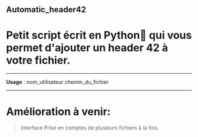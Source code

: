 ## Automatic_header42
# Petit script écrit en Python🐍 qui vous permet d'ajouter un header 42 à votre fichier.

------

**Usage** : nom_utilisateur chemin_du_fichier

------
# Amélioration à venir:


>Interface
>Prise en comptes de plusieurs fichiers à la fois.
